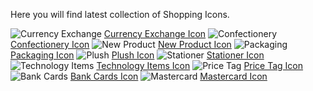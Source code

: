 Here you will find latest collection of Shopping Icons.

<img src="https://media.iconsink.com/og_images/currency-exchange-3595.png" alt="Currency Exchange">
<a href="https://www.iconsink.com/icon/currency-exchange-3595">Currency Exchange Icon</a>

<img src="https://media.iconsink.com/og_images/confectionery-3599.png" alt="Confectionery">
<a href="https://www.iconsink.com/icon/confectionery-3599">Confectionery Icon</a>

<img src="https://media.iconsink.com/g_images/new-product-3603.jpg" alt="New Product">
<a href="https://www.iconsink.com/icon/new-product-3603">New Product Icon</a>

<img src="https://media.iconsink.com/g_images/packaging-3614.jpg" alt="Packaging">
<a href="https://www.iconsink.com/icon/packaging-3614">Packaging Icon</a>

<img src="https://media.iconsink.com/g_images/plush-3618.jpg" alt="Plush">
<a href="https://www.iconsink.com/icon/plush-3618">Plush Icon</a>

<img src="https://media.iconsink.com/g_images/stationer-3619.jpg" alt="Stationer">
<a href="https://www.iconsink.com/icon/stationer-3619">Stationer Icon</a>

<img src="https://media.iconsink.com/g_images/technology-items-3624.jpg" alt="Technology Items">
<a href="https://www.iconsink.com/icon/technology-items-3624">Technology Items Icon</a>

<img src="https://media.iconsink.com/g_images/price-tag-3625.jpg" alt="Price Tag">
<a href="https://www.iconsink.com/icon/price-tag-3625">Price Tag Icon</a>

<img src="https://media.iconsink.com/g_images/bank-cards-3629.jpg" alt="Bank Cards">
<a href="https://www.iconsink.com/icon/bank-cards-3629">Bank Cards Icon</a>

<img src="https://media.iconsink.com/g_images/mastercard-3631.jpg" alt="Mastercard">
<a href="https://www.iconsink.com/icon/mastercard-3631">Mastercard Icon</a>
